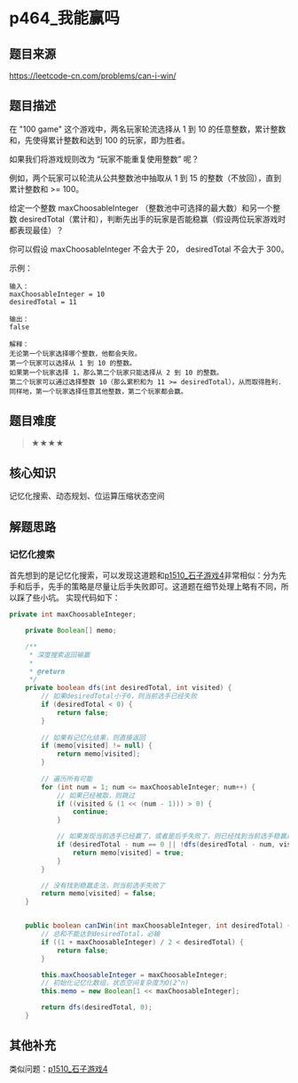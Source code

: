 # p464_我能赢吗
## 题目来源
https://leetcode-cn.com/problems/can-i-win/
## 题目描述

在 "100 game" 这个游戏中，两名玩家轮流选择从 1 到 10 的任意整数，累计整数和，先使得累计整数和达到 100 的玩家，即为胜者。

如果我们将游戏规则改为 “玩家不能重复使用整数” 呢？

例如，两个玩家可以轮流从公共整数池中抽取从 1 到 15 的整数（不放回），直到累计整数和 >= 100。

给定一个整数 maxChoosableInteger （整数池中可选择的最大数）和另一个整数 desiredTotal（累计和），判断先出手的玩家是否能稳赢（假设两位玩家游戏时都表现最佳）？

你可以假设 maxChoosableInteger 不会大于 20， desiredTotal 不会大于 300。

示例：
```text
输入：
maxChoosableInteger = 10
desiredTotal = 11

输出：
false

解释：
无论第一个玩家选择哪个整数，他都会失败。
第一个玩家可以选择从 1 到 10 的整数。
如果第一个玩家选择 1，那么第二个玩家只能选择从 2 到 10 的整数。
第二个玩家可以通过选择整数 10（那么累积和为 11 >= desiredTotal），从而取得胜利.
同样地，第一个玩家选择任意其他整数，第二个玩家都会赢。
```

## 题目难度
> ★★★★
## 核心知识
记忆化搜索、动态规划、位运算压缩状态空间
## 解题思路

### 记忆化搜索
首先想到的是记忆化搜索，可以发现这道题和[p1510_石子游戏4](../problem/p1510_石子游戏4.md)非常相似：分为先手和后手，先手的策略是尽量让后手失败即可。这道题在细节处理上略有不同，所以踩了些小坑。
实现代码如下：

```java
private int maxChoosableInteger;

    private Boolean[] memo;

    /**
     * 深度搜索返回输赢
     *
     * @return
     */
    private boolean dfs(int desiredTotal, int visited) {
        // 如果desiredTotal小于0，则当前选手已经失败
        if (desiredTotal < 0) {
            return false;
        }
        
        // 如果有记忆化结果，则直接返回
        if (memo[visited] != null) {
            return memo[visited];
        }
        
        // 遍历所有可能
        for (int num = 1; num <= maxChoosableInteger; num++) {
            // 如果已经被取，则跳过
            if ((visited & (1 << (num - 1))) > 0) {
                continue;
            }

            // 如果发现当前选手已经赢了，或者是后手失败了，则已经找到当前选手稳赢走法，则终止循环并返回true
            if (desiredTotal - num == 0 || !dfs(desiredTotal - num, visited | (1 << (num - 1)))) {
                return memo[visited] = true;
            }
        }

        // 没有找到稳赢走法，则当前选手失败了
        return memo[visited] = false;
    }


    public boolean canIWin(int maxChoosableInteger, int desiredTotal) {
        // 总和不能达到desiredTotal，必输
        if ((1 + maxChoosableInteger) / 2 < desiredTotal) {
            return false;
        }

        this.maxChoosableInteger = maxChoosableInteger;
        // 初始化记忆化数组，状态空间复杂度为O(2^n)
        this.memo = new Boolean[1 << maxChoosableInteger];

        return dfs(desiredTotal, 0);
    }


```
## 其他补充

类似问题：[p1510_石子游戏4](../problem/p1510_石子游戏4.md)